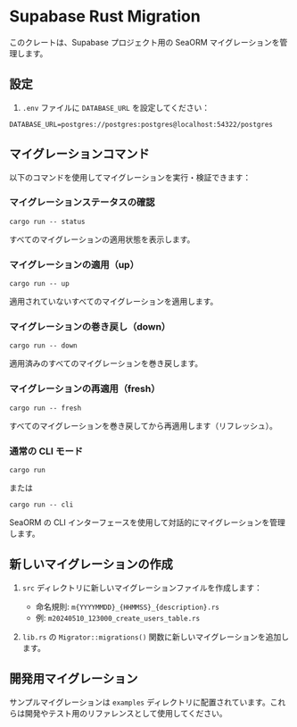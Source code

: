 # Supabase Rust Migration

このクレートは、Supabase プロジェクト用の SeaORM マイグレーションを管理します。

## 設定

1. `.env` ファイルに `DATABASE_URL` を設定してください：

```
DATABASE_URL=postgres://postgres:postgres@localhost:54322/postgres
```

## マイグレーションコマンド

以下のコマンドを使用してマイグレーションを実行・検証できます：

### マイグレーションステータスの確認

```
cargo run -- status
```

すべてのマイグレーションの適用状態を表示します。

### マイグレーションの適用（up）

```
cargo run -- up
```

適用されていないすべてのマイグレーションを適用します。

### マイグレーションの巻き戻し（down）

```
cargo run -- down
```

適用済みのすべてのマイグレーションを巻き戻します。

### マイグレーションの再適用（fresh）

```
cargo run -- fresh
```

すべてのマイグレーションを巻き戻してから再適用します（リフレッシュ）。

### 通常の CLI モード

```
cargo run
```

または

```
cargo run -- cli
```

SeaORM の CLI インターフェースを使用して対話的にマイグレーションを管理します。

## 新しいマイグレーションの作成

1. `src` ディレクトリに新しいマイグレーションファイルを作成します：
   - 命名規則: `m{YYYYMMDD}_{HHMMSS}_{description}.rs`
   - 例: `m20240510_123000_create_users_table.rs`

2. `lib.rs` の `Migrator::migrations()` 関数に新しいマイグレーションを追加します。

## 開発用マイグレーション

サンプルマイグレーションは `examples` ディレクトリに配置されています。これらは開発やテスト用のリファレンスとして使用してください。 